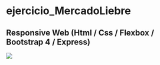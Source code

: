 # ejercicio_MercadoLiebre

## Responsive Web (Html / Css / Flexbox / Bootstrap 4 / Express)

<img src="/public/images.thumb.png">
